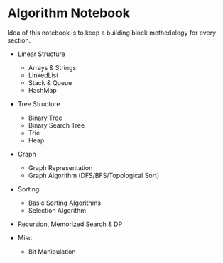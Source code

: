 # Algorithm Notebook

Idea of this notebook is to keep a building block methedology for every section.
- Linear Structure
    - Arrays & Strings
    - LinkedList
    - Stack & Queue
    - HashMap

- Tree Structure
    - Binary Tree
    - Binary Search Tree
    - Trie
    - Heap

- Graph
    - Graph Representation
    - Graph Algorithm (DFS/BFS/Topological Sort)

- Sorting
    - Basic Sorting Algorithms
    - Selection Algorithm

- Recursion, Memorized Search & DP


- Misc
    - Bit Manipulation

